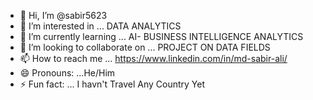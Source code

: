 - 👋 Hi, I’m @sabir5623
- 👀 I’m interested in ... DATA ANALYTICS
- 🌱 I’m currently learning ... AI- BUSINESS INTELLIGENCE ANALYTICS
- 💞️ I’m looking to collaborate on ... PROJECT ON DATA FIELDS
- 📫 How to reach me ... https://www.linkedin.com/in/md-sabir-ali/
- 😄 Pronouns: ...He/Him
- ⚡ Fun fact: ... I havn't Travel Any Country Yet

<!---
sabir5623/sabir5623 is a ✨ special ✨ repository because its `README.md` (this file) appears on your GitHub profile.
You can click the Preview link to take a look at your changes.
--->
